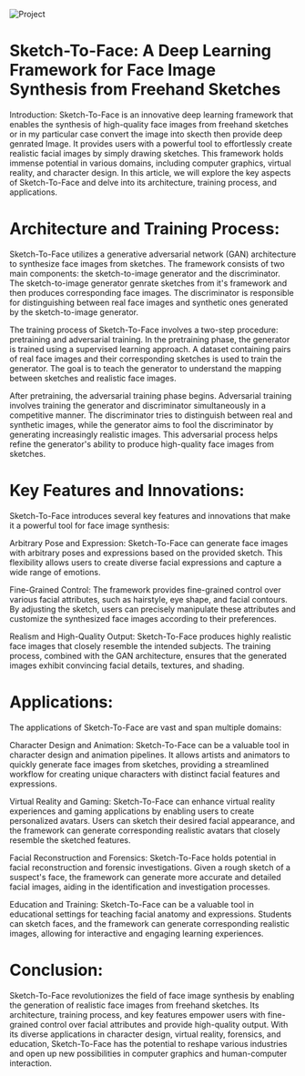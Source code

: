 ![Project](https://github.com/Harshshokeen09/Sketch2Face/assets/75949358/a112b998-4cbd-4fc1-86ae-4b3e3e705ce5)

# Sketch-To-Face: A Deep Learning Framework for Face Image Synthesis from Freehand Sketches

Introduction:
Sketch-To-Face is an innovative deep learning framework that enables the synthesis of high-quality face images from freehand sketches or in my particular case convert the image into skecth then provide deep genrated Image. It provides users with a powerful tool to effortlessly create realistic facial images by simply drawing sketches. This framework holds immense potential in various domains, including computer graphics, virtual reality, and character design. In this article, we will explore the key aspects of Sketch-To-Face and delve into its architecture, training process, and applications.

# Architecture and Training Process:

Sketch-To-Face utilizes a generative adversarial network (GAN) architecture to synthesize face images from sketches. The framework consists of two main components: the sketch-to-image generator and the discriminator. The sketch-to-image generator genrate sketches from it's framework and then produces corresponding face images. The discriminator is responsible for distinguishing between real face images and synthetic ones generated by the sketch-to-image generator.

The training process of Sketch-To-Face involves a two-step procedure: pretraining and adversarial training. In the pretraining phase, the generator is trained using a supervised learning approach. A dataset containing pairs of real face images and their corresponding sketches is used to train the generator. The goal is to teach the generator to understand the mapping between sketches and realistic face images.

After pretraining, the adversarial training phase begins. Adversarial training involves training the generator and discriminator simultaneously in a competitive manner. The discriminator tries to distinguish between real and synthetic images, while the generator aims to fool the discriminator by generating increasingly realistic images. This adversarial process helps refine the generator's ability to produce high-quality face images from sketches.

# Key Features and Innovations:

Sketch-To-Face introduces several key features and innovations that make it a powerful tool for face image synthesis:

Arbitrary Pose and Expression: Sketch-To-Face can generate face images with arbitrary poses and expressions based on the provided sketch. This flexibility allows users to create diverse facial expressions and capture a wide range of emotions.

Fine-Grained Control: The framework provides fine-grained control over various facial attributes, such as hairstyle, eye shape, and facial contours. By adjusting the sketch, users can precisely manipulate these attributes and customize the synthesized face images according to their preferences.

Realism and High-Quality Output: Sketch-To-Face produces highly realistic face images that closely resemble the intended subjects. The training process, combined with the GAN architecture, ensures that the generated images exhibit convincing facial details, textures, and shading.

# Applications:

The applications of Sketch-To-Face are vast and span multiple domains:

Character Design and Animation: Sketch-To-Face can be a valuable tool in character design and animation pipelines. It allows artists and animators to quickly generate face images from sketches, providing a streamlined workflow for creating unique characters with distinct facial features and expressions.

Virtual Reality and Gaming: Sketch-To-Face can enhance virtual reality experiences and gaming applications by enabling users to create personalized avatars. Users can sketch their desired facial appearance, and the framework can generate corresponding realistic avatars that closely resemble the sketched features.

Facial Reconstruction and Forensics: Sketch-To-Face holds potential in facial reconstruction and forensic investigations. Given a rough sketch of a suspect's face, the framework can generate more accurate and detailed facial images, aiding in the identification and investigation processes.

Education and Training: Sketch-To-Face can be a valuable tool in educational settings for teaching facial anatomy and expressions. Students can sketch faces, and the framework can generate corresponding realistic images, allowing for interactive and engaging learning experiences.

# Conclusion:

Sketch-To-Face revolutionizes the field of face image synthesis by enabling the generation of realistic face images from freehand sketches. Its architecture, training process, and key features empower users with fine-grained control over facial attributes and provide high-quality output. With its diverse applications in character design, virtual reality, forensics, and education, Sketch-To-Face has the potential to reshape various industries and open up new possibilities in computer graphics and human-computer interaction.
